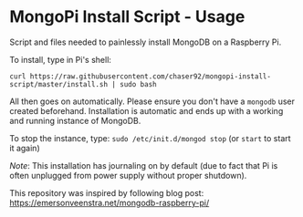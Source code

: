 MongoPi Install Script - Usage
======================

Script and files needed to painlessly install MongoDB on a Raspberry Pi.

To install, type in Pi's shell:
````
curl https://raw.githubusercontent.com/chaser92/mongopi-install-script/master/install.sh | sudo bash
````

All then goes on automatically. Please ensure you don't have a `mongodb` user created beforehand.
Installation is automatic and ends up with a working and running instance of MongoDB.

To stop the instance, type: `sudo /etc/init.d/mongod stop` (or `start` to start it again)

*Note*: This installation has journaling on by default (due to fact that Pi is often unplugged from power supply without proper shutdown).

This repository was inspired by following blog post:
https://emersonveenstra.net/mongodb-raspberry-pi/
